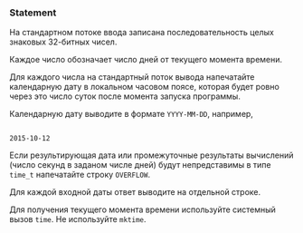 ### Statement

На стандартном потоке ввода записана последовательность целых знаковых 32-битных чисел.


Каждое число обозначает число дней от текущего момента времени.


Для каждого числа на стандартный поток вывода напечатайте календарную дату в локальном часовом поясе,
которая будет ровно через это число суток после момента запуска программы.


Календарную дату выводите в формате `YYYY-MM-DD`, например,


```

2015-10-12

```

Если результирующая дата или промежуточные результаты вычислений (число секунд в заданом числе дней) будут непредставимы в типе `time_t` напечатайте строку `OVERFLOW`.


Для каждой входной даты ответ выводите на отдельной строке.



Для получения текущего момента времени используйте системный вызов `time`. Не используйте `mktime`.



